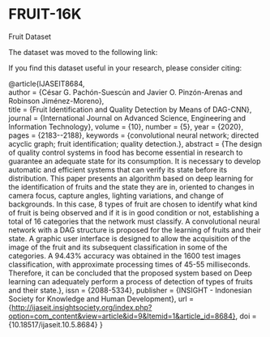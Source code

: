 # FRUIT-16K
Fruit Dataset

The dataset was moved to the following link:



If you find this dataset useful in your research, please consider citing:

@article{IJASEIT8684,\
   author = {César G. Pachón-Suescún and Javier O. Pinzón-Arenas and Robinson Jiménez-Moreno},\
   title = {Fruit Identification and Quality Detection by Means of DAG-CNN},
   journal = {International Journal on Advanced Science, Engineering and Information Technology},
   volume = {10},
   number = {5},
   year = {2020},
   pages = {2183--2188},
   keywords = {convolutional neural network; directed acyclic graph; fruit identification; quality detection.},
   abstract = {The design of quality control systems in food has become essential in research to guarantee an adequate state for its consumption. It is necessary to develop automatic and efficient systems that can verify its state before its distribution. This paper presents an algorithm based on deep learning for the identification of fruits and the state they are in, oriented to changes in camera focus, capture angles, lighting variations, and change of backgrounds. In this case, 8 types of fruit are chosen to identify what kind of fruit is being observed and if it is in good condition or not, establishing a total of 16 categories that the network must classify. A convolutional neural network with a DAG structure is proposed for the learning of fruits and their state. A graphic user interface is designed to allow the acquisition of the image of the fruit and its subsequent classification in some of the categories. A 94.43% accuracy was obtained in the 1600 test images classification, with approximate processing times of 45-55 milliseconds. Therefore, it can be concluded that the proposed system based on Deep learning can adequately perform a process of detection of types of fruits and their state.},
   issn = {2088-5334},
   publisher = {INSIGHT - Indonesian Society for Knowledge and Human Development},
   url = {http://ijaseit.insightsociety.org/index.php?option=com_content&view=article&id=9&Itemid=1&article_id=8684},
   doi = {10.18517/ijaseit.10.5.8684}
}
